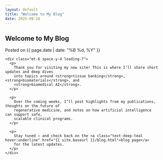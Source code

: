 ```yaml
---
layout: default
title: "Welcome to My Blog"
date: 2025-09-28
---
```


<section class="py-14">
  <div class="mx-auto max-w-6xl px-4 sm:px-6 lg:px-8">
    <h1 class="text-3xl font-bold">Welcome to My Blog</h1>
    <p class="mt-2 text-gray-600">Posted on {{ page.date | date: "%B %d, %Y" }}</p>

    <div class="mt-6 space-y-4 leading-7">
      <p>
        Thank you for visiting my new site! This is where I’ll share short updates and deep dives
        into topics around <strong>tissue banking</strong>, <strong>biomaterials</strong>, and
        <strong>biomedical AI</strong>.
      </p>

      <p>
        Over the coming weeks, I’ll post highlights from my publications, thoughts on the future of
        regenerative medicine, and notes on how artificial intelligence can support safe,
        scalable clinical programs.
      </p>

      <p>
        Stay tuned — and check back on the <a class="text-deep-teal hover:underline" href="{{ site.baseurl }}/blog.html">blog page</a>
        for the latest updates.
      </p>
    </div>
  </div>
</section>
